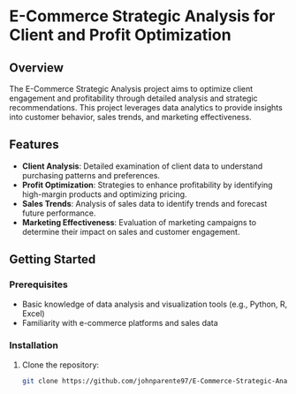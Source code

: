 # E-Commerce Strategic Analysis for Client and Profit Optimization

## Overview

The E-Commerce Strategic Analysis project aims to optimize client engagement and profitability through detailed analysis and strategic recommendations. This project leverages data analytics to provide insights into customer behavior, sales trends, and marketing effectiveness.

## Features

- **Client Analysis**: Detailed examination of client data to understand purchasing patterns and preferences.
- **Profit Optimization**: Strategies to enhance profitability by identifying high-margin products and optimizing pricing.
- **Sales Trends**: Analysis of sales data to identify trends and forecast future performance.
- **Marketing Effectiveness**: Evaluation of marketing campaigns to determine their impact on sales and customer engagement.

## Getting Started

### Prerequisites

- Basic knowledge of data analysis and visualization tools (e.g., Python, R, Excel)
- Familiarity with e-commerce platforms and sales data

### Installation

1. Clone the repository:
   ```bash
   git clone https://github.com/johnparente97/E-Commerce-Strategic-Analysis-for-Client-and-Profit-Optimization.git
